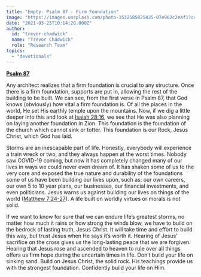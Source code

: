 ```yaml
---
title: "Empty: Psalm 87 - Firm Foundation"
image: "https://images.unsplash.com/photo-1532585825435-07e962c2eaf1?crop=entropy&cs=srgb&fm=jpg&ixid=Mnw5NjYxfDB8MXxzZWFyY2h8Nnx8YmVkcm9ja3xlbnwwfHx8fDE2MTY2ODU2NTc&ixlib=rb-1.2.1&q=85"
date: "2021-03-25T10:14:20.000Z"
author:
  id: "trevor-chadwick"
  name: "Trevor Chadwick"
  role: "Research Team"
topics:
  - "devotionals"
---
```

[**Psalm 87**][psa87]

Any architect realizes that a firm foundation is crucial to any structure. Once there is a firm foundation, supports are put in, allowing the rest of the building to be built. We can see, from the first verse in Psalm 87, that God knows (obviously) how vital a firm foundation is. Of all the places in the world, He set His earthly temple upon the mountains. Now, if we dig a little deeper into this and look at [Isaiah 28:16][isa2816], we see that He was also planning on laying another foundation in Zion. This foundation is the foundation of the church which cannot sink or totter. This foundation is our Rock, Jesus Christ, which God has laid.

Storms are an inescapable part of life. Honestly, everybody will experience a train wreck or two, and they always happen at the worst times. Nobody saw COVID-19 coming, but now it has completely changed many of our lives in ways we could never even dream of. It has shaken some of us to the very core and exposed the true nature and durability of the foundations some of us have been building our lives upon, such as: our own careers, our own 5 to 10  year plans, our businesses, our financial investments, and even politicians. Jesus warns us against building our lives on things of the world ([Matthew 7:24-27][mat7]). A life built on worldly virtues or morals is not solid.

If we want to know for sure that we can endure life&rsquo;s greatest storms, no matter how much it rains or how strong the winds blow, we have to build on the bedrock of lasting truth, Jesus Christ. It will take time and effort to build this way, but trust Jesus when He says it&rsquo;s worth it. Hearing of Jesus&rsquo; sacrifice on the cross gives us the long-lasting peace that we are forgiven. Hearing that Jesus rose and ascended to heaven to rule over all things offers us firm hope during the uncertain times in life. Don&rsquo;t build your life on sinking sand. Build on Jesus Christ, the solid rock. His teachings provide us with the strongest foundation. Confidently build your life on Him.

[psa87]: https://biblehub.com/psalms/87.htm
[isa2816]: https://biblehub.com/isaiah/28-16.htm
[mat7]: https://biblehub.com/context/matthew/7-24.htm
